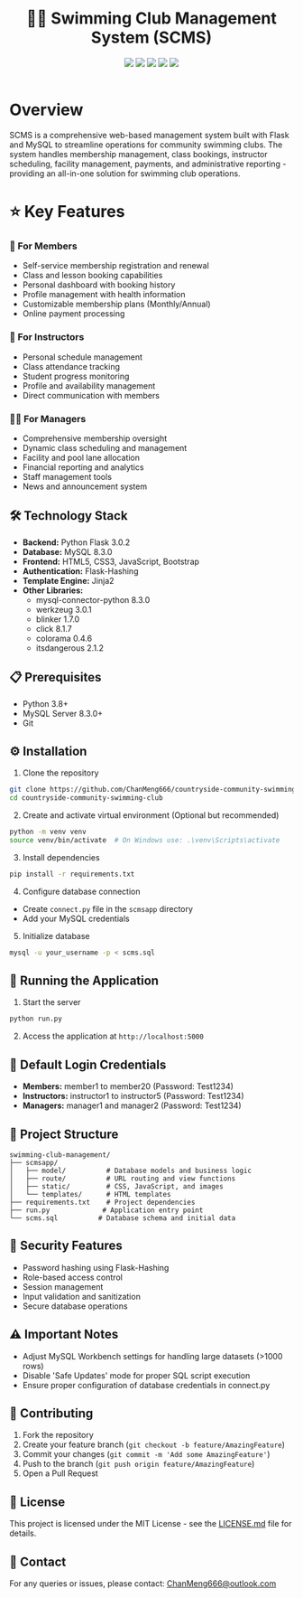 <div align="center">
 <h1> 🏊‍♂️ Swimming Club Management System (SCMS)</h1>
 <img src="https://img.shields.io/badge/Python-3.8+-blue.svg"/>
 <img src="https://img.shields.io/badge/Flask-3.0.2-brightgreen.svg"/>
 <img src="https://img.shields.io/badge/MySQL-8.3.0-orange.svg"/>
 <img src="https://img.shields.io/badge/Bootstrap-Latest-purple.svg"/>
 <img src="https://img.shields.io/badge/License-MIT-brightgreen.svg"/>
</div>
<br/>

# Overview
SCMS is a comprehensive web-based management system built with Flask and MySQL to streamline operations for community swimming clubs. The system handles membership management, class bookings, instructor scheduling, facility management, payments, and administrative reporting - providing an all-in-one solution for swimming club operations.

# ⭐ Key Features

### 👥 For Members
- Self-service membership registration and renewal
- Class and lesson booking capabilities 
- Personal dashboard with booking history
- Profile management with health information
- Customizable membership plans (Monthly/Annual)
- Online payment processing

### 🏅 For Instructors
- Personal schedule management 
- Class attendance tracking
- Student progress monitoring
- Profile and availability management
- Direct communication with members

### 👨‍💼 For Managers
- Comprehensive membership oversight
- Dynamic class scheduling and management 
- Facility and pool lane allocation
- Financial reporting and analytics
- Staff management tools
- News and announcement system

## 🛠️ Technology Stack

- **Backend:** Python Flask 3.0.2
- **Database:** MySQL 8.3.0
- **Frontend:** HTML5, CSS3, JavaScript, Bootstrap
- **Authentication:** Flask-Hashing
- **Template Engine:** Jinja2
- **Other Libraries:**
  - mysql-connector-python 8.3.0
  - werkzeug 3.0.1
  - blinker 1.7.0
  - click 8.1.7
  - colorama 0.4.6
  - itsdangerous 2.1.2

## 📋 Prerequisites

- Python 3.8+
- MySQL Server 8.3.0+
- Git

## ⚙️ Installation

1. Clone the repository
```bash
git clone https://github.com/ChanMeng666/countryside-community-swimming-club.git
cd countryside-community-swimming-club
```

2. Create and activate virtual environment (Optional but recommended)
```bash
python -m venv venv
source venv/bin/activate  # On Windows use: .\venv\Scripts\activate
```

3. Install dependencies
```bash
pip install -r requirements.txt
```

4. Configure database connection
- Create `connect.py` file in the `scmsapp` directory
- Add your MySQL credentials

5. Initialize database
```bash
mysql -u your_username -p < scms.sql
```

## 🚀 Running the Application

1. Start the server
```bash
python run.py
```

2. Access the application at `http://localhost:5000`

## 👥 Default Login Credentials

- **Members:** member1 to member20 (Password: Test1234)
- **Instructors:** instructor1 to instructor5 (Password: Test1234) 
- **Managers:** manager1 and manager2 (Password: Test1234)

## 📁 Project Structure
```
swimming-club-management/
├── scmsapp/
│   ├── model/          # Database models and business logic
│   ├── route/          # URL routing and view functions
│   ├── static/         # CSS, JavaScript, and images
│   └── templates/      # HTML templates
├── requirements.txt    # Project dependencies
├── run.py             # Application entry point
└── scms.sql          # Database schema and initial data
```

## 🔑 Security Features

- Password hashing using Flask-Hashing
- Role-based access control
- Session management
- Input validation and sanitization
- Secure database operations

## ⚠️ Important Notes

- Adjust MySQL Workbench settings for handling large datasets (>1000 rows)
- Disable 'Safe Updates' mode for proper SQL script execution
- Ensure proper configuration of database credentials in connect.py

## 🤝 Contributing

1. Fork the repository
2. Create your feature branch (`git checkout -b feature/AmazingFeature`)
3. Commit your changes (`git commit -m 'Add some AmazingFeature'`)
4. Push to the branch (`git push origin feature/AmazingFeature`)
5. Open a Pull Request

## 📝 License

This project is licensed under the MIT License - see the [LICENSE.md](LICENSE.md) file for details.

## 📧 Contact

For any queries or issues, please contact: ChanMeng666@outlook.com
